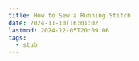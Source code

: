 ```yaml
---
title: How to Sew a Running Stitch
date: 2024-11-10T16:01:02
lastmod: 2024-12-05T20:09:06
tags:
  - stub
---
```

